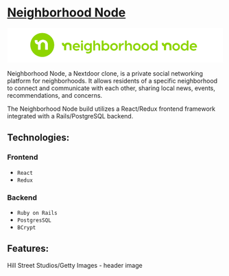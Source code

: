 # [Neighborhood Node]()

 ![logo](./app/assets/images/neighborhood_node_text_logo.png)

Neighborhood Node, a Nextdoor clone, is a private social networking platform for neighborhoods. It allows residents of a specific neighborhood to connect and communicate with each other, sharing local news, events, recommendations, and concerns.

The Neighborhood Node build utilizes a React/Redux frontend framework integrated with a Rails/PostgreSQL backend.

## Technologies:

### Frontend
- `React`
- `Redux`

### Backend
- `Ruby on Rails`
- `PostgresSQL`
- `BCrypt`

## Features:



Hill Street Studios/Getty Images - header image
